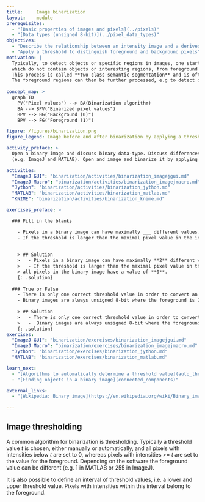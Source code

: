 ```yaml
---
title:     Image binarization
layout:    module
prerequisites:
  - "[Basic properties of images and pixels](../pixels)"
  - "[Data types (unsigned 8-bit)](../pixel_data_types)" 
objectives:
  - "Describe the relationship between an intensity image and a derived binary image"
  - "Apply a threshold to distinguish foreground and background pixels"
motivation: |
  Typically, to detect objects or specific regions in images, one starts distinguish so-called background pixels, 
  which do not contain objects or interesting regions, from foreground pixels, which mark the areas of interest. 
  This process is called **two class semantic segmentation** and is often referred to as **image binarization**. 
  The foreground regions can then be further processed, e.g to detect objects or perform intensity measurements.
  
concept_map: >
  graph TD
    PV("Pixel values") --> BA(Binarization algorithm)
    BA --> BPV("Binarized pixel values")
    BPV --> BG("Background (0)")
    BPV --> FG("Foreground (1)")

figure: /figures/binarization.png
figure_legend: Image before and after binarization by applying a threshold.

activity_preface: >
  Open a binary image and discuss binary data-type. Discuss differences of binary data-type depending on the software 
  (e.g. ImageJ and MATLAB). Open and image and binarize it by applying a manually defined threshold.

activities:
  "ImageJ GUI": "binarization/activities/binarization_imagejgui.md"
  "ImageJ Macro": "binarization/activities/binarization_imagejmacro.md"
  "Jython": "binarization/activities/binarization_jython.md"
  "MATLAB": "binarization/activities/binarization_matlab.md"
  "KNIME": "binarization/activities/binarization_knime.md"

exercises_preface: >

  ### Fill in the blanks

    - Pixels in a binary image can have maximally ___ different values.
    - If the threshold is larger than the maximal pixel value in the intensity image, all pixels in the binary image have a value of ___.
 
    
    > ## Solution
    >   - Pixels in a binary image can have maximally **2** different values.
    >   - If the threshold is larger than the maximal pixel value in the intensity image, 
    > all pixels in the binary image have a value of **0**.
    {: .solution}
    
  ### True or False
    - There is only one correct threshold value in order to convert an intensity image into a binary image. 
    - Binary images are always unsigned 8-bit where the foreground is 255.
    
    > ## Solution
    >   - There is only one correct threshold value in order to convert an intensity image into a binary image. **False**
    >   -  Binary images are always unsigned 8-bit where the foreground is 255. **False**
    {: .solution}
exercises:
  "ImageJ GUI": "binarization/exercises/binarization_imagejgui.md"
  "ImageJ Macro": "binarization/exercises/binarization_imagejmacro.md"
  "Jython": "binarization/exercises/binarization_jython.md"
  "MATLAB": "binarization/exercises/binarization_matlab.md"

learn_next:
  - "[Algorithms to automatically determine a threshold value](auto_threshold)"
  - "[Finding objects in a binary image](connected_components)"

external_links:
  - "[Wikipedia: Binary image](https://en.wikipedia.org/wiki/Binary_image)"
  
---
```

## Image thresholding
A common algorithm for binarization is thresholding. Typically a threshold value *t* is chosen, either manually or automatically, 
and all pixels with intensities below *t* are set to 0, whereas pixels with intensities >= *t* are set to the value for the foreground. 
Depending on the software the foreground value can be different (e.g. 1 in MATLAB or 255 in ImageJ).

It is also possible to define an interval of threshold values, i.e. a lower and upper threshold value. Pixels with intensities 
within this interval belong to the foreground. 
 

